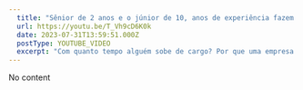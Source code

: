 ```yaml
---
  title: "Sênior de 2 anos e o júnior de 10, anos de experiência fazem tanta diferença?"
  url: https://youtu.be/T_Vh9cD6K0k
  date: 2023-07-31T13:59:51.000Z
  postType: YOUTUBE_VIDEO
  excerpt: "Com quanto tempo alguém sobe de cargo? Por que uma empresa promove alguém? Essas foram dúvidas que ficaram na minha cabeça por alguns anos e nesse vídeo eu fiz um catadão em cima da pergunta \"Existe sênior de 2 anos?\" trazendo o contraponto que eu realmente acredito da existência do Júnior de 10 anos. Senta ai, pega a pipoquinha e bora ver!"
---
```

  
  No content
  